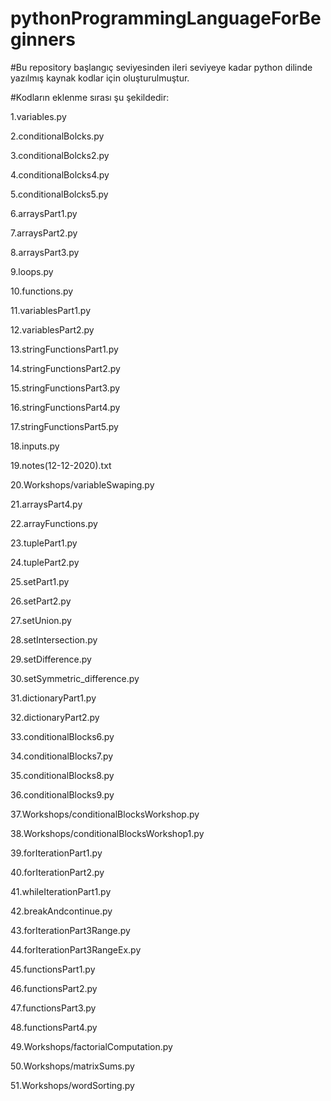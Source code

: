 # pythonProgrammingLanguageForBeginners
#Bu repository başlangıç seviyesinden ileri seviyeye kadar python dilinde yazılmış kaynak kodlar için oluşturulmuştur.

#Kodların eklenme sırası şu şekildedir:

1.variables.py

2.conditionalBolcks.py

3.conditionalBolcks2.py

4.conditionalBolcks4.py

5.conditionalBolcks5.py

6.arraysPart1.py

7.arraysPart2.py

8.arraysPart3.py

9.loops.py

10.functions.py

11.variablesPart1.py

12.variablesPart2.py

13.stringFunctionsPart1.py

14.stringFunctionsPart2.py

15.stringFunctionsPart3.py

16.stringFunctionsPart4.py

17.stringFunctionsPart5.py

18.inputs.py  

19.notes(12-12-2020).txt

20.Workshops/variableSwaping.py

21.arraysPart4.py

22.arrayFunctions.py

23.tuplePart1.py

24.tuplePart2.py

25.setPart1.py

26.setPart2.py

27.setUnion.py

28.setIntersection.py

29.setDifference.py

30.setSymmetric_difference.py

31.dictionaryPart1.py

32.dictionaryPart2.py

33.conditionalBlocks6.py

34.conditionalBlocks7.py

35.conditionalBlocks8.py

36.conditionalBlocks9.py

37.Workshops/conditionalBlocksWorkshop.py

38.Workshops/conditionalBlocksWorkshop1.py

39.forIterationPart1.py

40.forIterationPart2.py

41.whileIterationPart1.py

42.breakAndcontinue.py

43.forIterationPart3Range.py

44.forIterationPart3RangeEx.py

45.functionsPart1.py

46.functionsPart2.py

47.functionsPart3.py

48.functionsPart4.py

49.Workshops/factorialComputation.py

50.Workshops/matrixSums.py

51.Workshops/wordSorting.py
